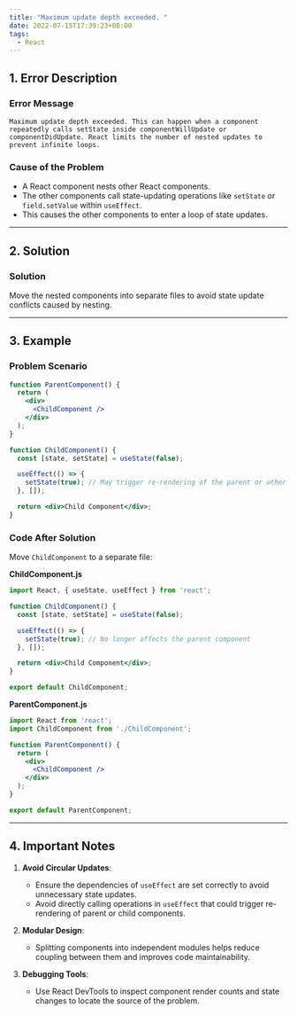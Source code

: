 ```yaml
---
title: "Maximum update depth exceeded. "
date: 2022-07-15T17:39:23+08:00
tags:
  - React
---
```


## **1. Error Description**

### **Error Message**

```
Maximum update depth exceeded. This can happen when a component repeatedly calls setState inside componentWillUpdate or componentDidUpdate. React limits the number of nested updates to prevent infinite loops.
```

### **Cause of the Problem**

- A React component nests other React components.
- The other components call state-updating operations like `setState` or `field.setValue` within `useEffect`.
- This causes the other components to enter a loop of state updates.

---

## **2. Solution**

### **Solution**

Move the nested components into separate files to avoid state update conflicts caused by nesting.

---

## **3. Example**

### **Problem Scenario**

```jsx
function ParentComponent() {
  return (
    <div>
      <ChildComponent />
    </div>
  );
}

function ChildComponent() {
  const [state, setState] = useState(false);

  useEffect(() => {
    setState(true); // May trigger re-rendering of the parent or other components
  }, []);

  return <div>Child Component</div>;
}
```

### **Code After Solution**

Move `ChildComponent` to a separate file:

**ChildComponent.js**

```jsx
import React, { useState, useEffect } from 'react';

function ChildComponent() {
  const [state, setState] = useState(false);

  useEffect(() => {
    setState(true); // No longer affects the parent component
  }, []);

  return <div>Child Component</div>;
}

export default ChildComponent;
```

**ParentComponent.js**

```jsx
import React from 'react';
import ChildComponent from './ChildComponent';

function ParentComponent() {
  return (
    <div>
      <ChildComponent />
    </div>
  );
}

export default ParentComponent;
```

---

## **4. Important Notes**

1. **Avoid Circular Updates**:
   - Ensure the dependencies of `useEffect` are set correctly to avoid unnecessary state updates.
   - Avoid directly calling operations in `useEffect` that could trigger re-rendering of parent or child components.

2. **Modular Design**:
   - Splitting components into independent modules helps reduce coupling between them and improves code maintainability.

3. **Debugging Tools**:
   - Use React DevTools to inspect component render counts and state changes to locate the source of the problem.
